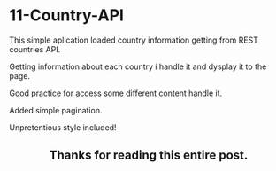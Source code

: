 # 11-Country-API

This simple aplication loaded country information getting from REST countries API.

Getting information about each country i handle it and dysplay it to the page.

Good practice for access some different content handle it.

Added simple pagination.

Unpretentious style included!

<h2 align="center">Thanks for reading this entire post.<h2>
